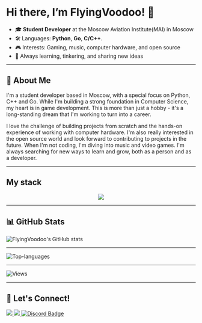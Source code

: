 # Hi there, I’m FlyingVoodoo! 👋

- 🎓 **Student Developer** at the Moscow Aviation Institute(MAI) in Moscow
- 🛠️ Languages: **Python**, **Go**, **C/С++**.
- 🎮 Interests: Gaming, music, computer hardware, and open source
- 🌱 Always learning, tinkering, and sharing new ideas

---

## 🚀 About Me
I'm a student developer based in Moscow, with a special focus on Python, C++ and Go. While I'm building a strong foundation in Computer Science, my heart is in game development. This is more than just a hobby - it's a long-standing dream that I'm working to turn into a career.

I love the challenge of building projects from scratch and the hands-on experience of working with computer hardware. I'm also really interested in the open source world and look forward to contributing to projects in the future. When I'm not coding, I'm diving into music and video games. I'm always searching for new ways to learn and grow, both as a person and as a developer.

---

## My stack

<p align="center">
  <a href="https://skillicons.dev">
    <img src="https://skillicons.dev/icons?i=git,c,py,cpp,go,docker,github,linux,unreal,postgres,gitlab,unity" />
  </a>
</p>

---


## 📊 GitHub Stats

![FlyingVoodoo's GitHub stats](https://github-readme-stats.vercel.app/api?username=FlyingVoodoo&show_icons=true&theme=tokyonight)

---

![Top-languages](https://github-readme-stats.vercel.app/api/top-langs/?username=FlyingVoodoo&layout=compact&theme=tokyonight)

---

![Views](https://komarev.com/ghpvc/?username=FlyingVoodoo&color=blue)

---

## 🤝 Let's Connect!

<a href="mailto:motysha1905@gmail.com">
  <img src="https://img.shields.io/badge/Email-D14836?style=for-the-badge&logo=gmail&logoColor=white" />
</a>
<a href="https://t.me/fi155333">
  <img src="https://img.shields.io/badge/Telegram-26A5E4?style=for-the-badge&logo=telegram&logoColor=white" />
</a>
<a href="https://discordapp.com/users/1905trdntfl">
  <img src="https://img.shields.io/badge/Discord-5865F2?style=for-the-badge&logo=discord&logoColor=white" alt="Discord Badge" />
</a>
